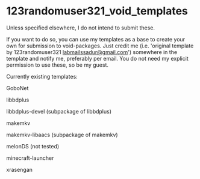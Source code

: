# 123randomuser321_void_templates
Unless specified elsewhere, I do not intend to submit these.

If you want to do so, you can use my templates as a base to create your own for submission to void-packages.
Just credit me (i.e. 'original template by 123randomuser321 <labmailssadur@gmail.com>') somewhere in the template and notify me, preferably per email. You do not need my explicit permission to use these, so be my guest.



Currently existing templates:


GoboNet

libbdplus

libbdplus-devel (subpackage of libbdplus)

makemkv

makemkv-libaacs (subpackage of makemkv)

melonDS (not tested)

minecraft-launcher

xrasengan
